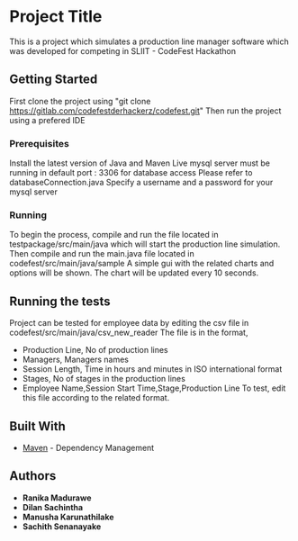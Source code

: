 # Project Title

This is a project which simulates a production line manager software which was developed for competing in SLIIT - CodeFest Hackathon

## Getting Started

First clone the project using "git clone https://gitlab.com/codefestderhackerz/codefest.git"
Then run the project using a prefered IDE

### Prerequisites

Install the latest version of Java and Maven
Live mysql server must be running in default port : 3306 for database access
Please refer to databaseConnection.java
Specify a username and a password for your mysql server


### Running

To begin the process, compile and run the file located in testpackage/src/main/java which will start the production line simulation.
Then compile and run the main.java file located in codefest/src/main/java/sample
A simple gui with the related charts and options will be shown.
The chart will be updated every 10 seconds.

## Running the tests

Project can be tested for employee data by editing the csv file in codefest/src/main/java/csv_new_reader
The file is in the format,
   * Production Line, No of production lines
   * Managers, Managers names
   * Session Length, Time in hours and minutes in ISO international format
   * Stages, No of stages in the production lines
   * Employee Name,Session Start Time,Stage,Production Line
 To test, edit this file according to the related format.

## Built With

* [Maven](https://maven.apache.org/) - Dependency Management

## Authors

* **Ranika Madurawe**
* **Dilan Sachintha**
* **Manusha Karunathilake**
* **Sachith Senanayake**